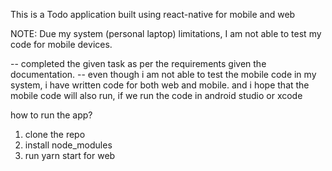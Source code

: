 This is a Todo application built using react-native for mobile and web

NOTE: Due my system (personal laptop) limitations, I am not able to test my code for mobile devices.

-- completed the given task as per the requirements given the documentation.
-- even though i am not able to test the mobile code in my system, i have written code for both web and mobile. and i hope that the mobile code will also run, if we run the code in android studio or xcode

how to run the app?

1. clone the repo
2. install node_modules
3. run yarn start for web
